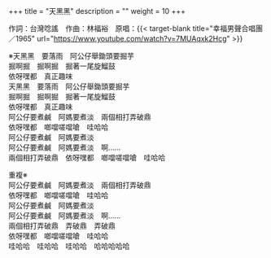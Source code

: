 +++
title = "天黑黑"
description = ""
weight = 10
+++

作詞：台灣唸謠　作曲：林福裕　原唱：{{< target-blank title="幸福男聲合唱團／1965" url="https://www.youtube.com/watch?v=7MUAqxk2Hcg" >}}

※天黑黑　要落雨　阿公仔舉鋤頭要掘芋  
掘啊掘　掘啊掘　掘著一尾旋鰡鼓  
依呀嘿都　真正趣味  
天黑黑　要落雨　阿公仔舉鋤頭要掘芋  
掘啊掘　掘啊掘　掘著一尾旋鰡鼓  
依呀嘿都　真正趣味  
阿公仔要煮鹹　阿媽要煮淡　兩個相打弄破鼎  
依呀嘿都　啷噹嗟噹嗆　哇哈哈  
阿公仔要煮鹹　阿媽要煮淡  
阿公仔要煮鹹　阿媽要煮淡　啊……  
兩個相打弄破鼎　依呀嘿都　啷噹嗟噹嗆　哇哈哈  

重複※  
阿公仔要煮鹹　阿媽要煮淡　兩個相打弄破鼎  
依呀嘿都　啷噹嗟噹嗆　哇哈哈  
阿公仔要煮鹹　阿媽要煮淡  
阿公仔要煮鹹　阿媽要煮淡　啊……  
兩個相打弄破鼎　弄破鼎　弄破鼎   
依呀嘿都　啷噹嗟噹嗆　哇哈哈  
哇哈哈　哇哈哈　哇哈哈　哈哈哈哈哈